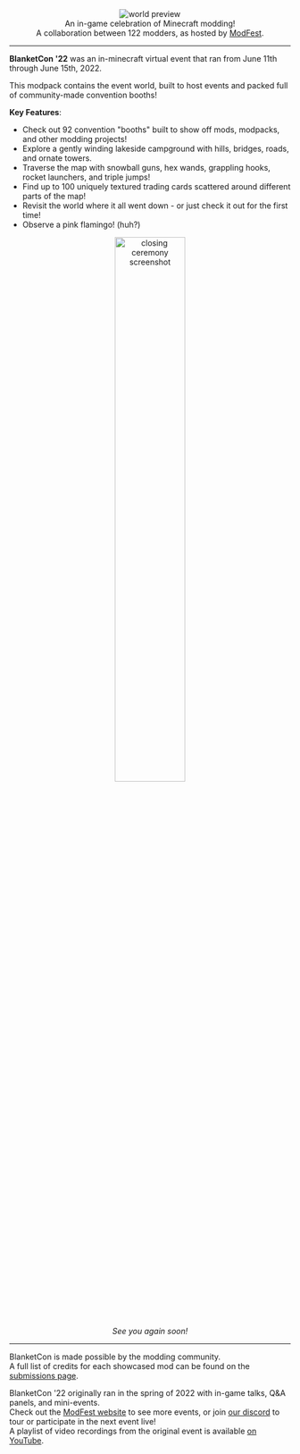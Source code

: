 <!--suppress HtmlDeprecatedTag, XmlDeprecatedElement -->
<center><img alt="world preview" src="https://cdn.modrinth.com/data/NAgQgs3R/images/a5e9d2c4c90eec068a2a50f0e379a2f7576bdac0.webp" /></center>

<center>
An in-game celebration of Minecraft modding!<br/>
A collaboration between 122 modders, as hosted by <a href="https://modfest.net">ModFest</a>.
</center>

---

**BlanketCon '22** was an in-minecraft virtual event that ran from June 11th through June 15th, 2022.

This modpack contains the event world, built to host events and packed full of community-made convention booths!

**Key Features**:
- Check out 92 convention "booths" built to show off mods, modpacks, and other modding projects!
- Explore a gently winding lakeside campground with hills, bridges, roads, and ornate towers.
- Traverse the map with snowball guns, hex wands, grappling hooks, rocket launchers, and triple jumps!
- Find up to 100 uniquely textured trading cards scattered around different parts of the map!
- Revisit the world where it all went down - or just check it out for the first time!
- Observe a pink flamingo! (huh?)

<center>
<img width="50%" alt="closing ceremony screenshot" src="https://cdn.modrinth.com/data/NAgQgs3R/images/dd469d80526115138a42dac9a293b695979362f5.png"/><br/>
<i>See you again soon!</i>
</center>

---

BlanketCon is made possible by the modding community.<br/>
A full list of credits for each showcased mod can be found on the [submissions page](https://modfest.net/bc22/submissions).<br/>

BlanketCon '22 originally ran in the spring of 2022 with in-game talks, Q&A panels, and mini-events.</br>
Check out the [ModFest website](https://modfest.net) to see more events, or join [our discord](https://discord.gg/gn543Ee) to tour or participate in the next event live!<br/>
A playlist of video recordings from the original event is available [on YouTube](https://www.youtube.com/playlist?list=PLC1qq1Hb0u1GI8919iCClzb_Bku-DrL4L).<br/>
